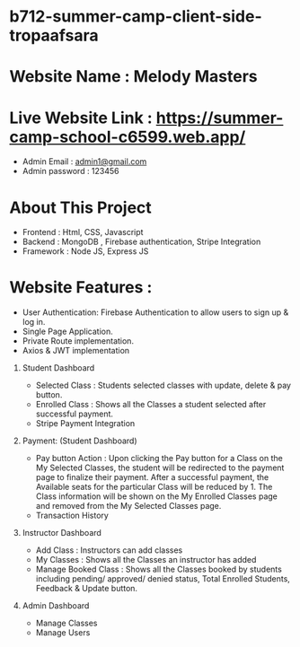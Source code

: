 # b712-summer-camp-client-side-tropaafsara

# Website Name : Melody Masters
# Live Website Link : https://summer-camp-school-c6599.web.app/
* Admin Email : admin1@gmail.com	
* Admin password : 123456

# About This Project
* Frontend : Html, CSS, Javascript
* Backend : MongoDB , Firebase authentication, Stripe Integration  
* Framework : Node JS, Express JS

# Website Features :
* User Authentication: Firebase Authentication to allow users to sign up & log in. 
* Single Page Application.
* Private Route implementation. 
* Axios & JWT implementation

1. Student Dashboard 
    * Selected Class : Students selected classes with update, delete & pay button.
    * Enrolled Class : Shows all the Classes a student selected after successful payment.
    * Stripe Payment Integration
    
2. Payment: (Student Dashboard)
    * Pay button Action : Upon clicking the Pay button for a Class on the My Selected Classes, the student will be redirected to the payment page to finalize their payment. After a successful payment, the Available seats for the particular Class will be reduced by 1. The Class information will be shown on the My Enrolled Classes page and removed from the My Selected Classes page.
    * Transaction History

3. Instructor Dashboard 
    * Add Class : Instructors can add classes
    * My Classes : Shows all the Classes an instructor has added 
    * Manage Booked Class : Shows all the Classes booked by students including pending/ approved/ denied status, Total Enrolled Students, Feedback & Update button. 

4. Admin Dashboard 
    * Manage Classes 
    * Manage Users 
